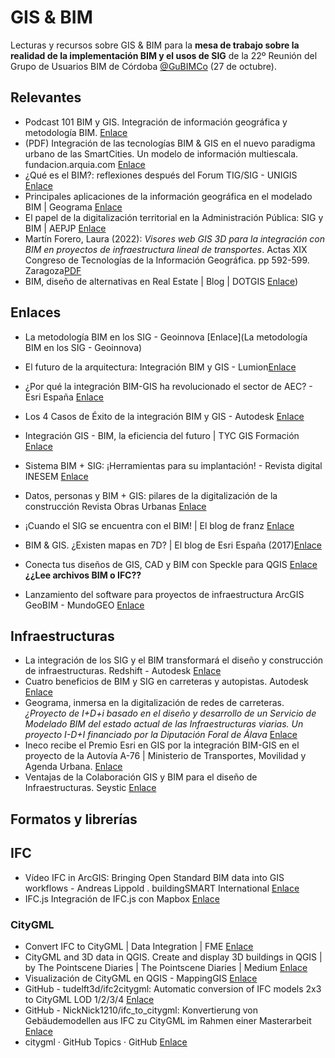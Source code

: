 # GIS & BIM

Lecturas y recursos sobre GIS & BIM para la **mesa de trabajo sobre la realidad de la implementación BIM y el usos de SIG** de la 22º Reunión del Grupo de Usuarios BIM de Córdoba [@GuBIMCo](https://mobile.twitter.com/gubimcordoba) (27 de octubre).


## Relevantes

- Podcast 101 BIM y GIS. Integración de información geográfica y metodología BIM. [Enlace](https://www.bimrras.com/episodio/101-bim-y-gis-con-agusti-jardi/)
- (PDF) Integración de las tecnologías BIM & GIS en el nuevo paradigma urbano de las SmartCities. Un modelo de información multiescala. fundacion.arquia.com [Enlace](https://www.google.com/url?sa=t&source=web&rct=j&url=https://fundacion.arquia.com/files/public/download/XTjknswbMKzF7CGFQBXnF5RDxoA/Njk2NjA/MA/Proyecto-Sandra-Vera_-Arquia.pdf&ved=2ahUKEwjWrNHF_ej6AhXKOcAKHXhgCpU4ChAWegQIIBAB&usg=AOvVaw0iS70hdmgRv5qhnTOWy1ub)
- ¿Qué es el BIM?: reflexiones después del Forum TIG/SIG - UNIGIS [Enlace](https://www.unigis.es/que-es-el-bim-forum-tig-sig/)
- Principales aplicaciones de la información geográfica en el modelado BIM | Geograma [Enlace](https://www.geograma.com/blog/informacion-geografica-bim/)
- El papel de la digitalización territorial en la Administración Pública: SIG y BIM | AEPJP [Enlace](https://www.aepjp.es/papel-digitalizacion-territorial-adiministracion-publica)
- Martín Forero, Laura (2022): *Visores web GIS 3D para la integración con BIM en proyectos de infraestructura lineal de transportes*. Actas XIX Congreso de Tecnologías de la Información Geográfica. pp 592-599. Zaragoza[PDF](https://drive.google.com/file/d/1XxBaVNQKLEdS5ykUqG0Uowfm7_pqQszq/view)
- BIM, diseño de alternativas en Real Estate | Blog | DOTGIS [Enlace](https://www.dotgiscorp.com/es/blog/bim-real-estate/))

## Enlaces

- La metodología BIM en los SIG - Geoinnova [Enlace](La metodología BIM en los SIG - Geoinnova)
- El futuro de la arquitectura: Integración BIM y GIS - Lumion[Enlace](https://www.lumion.es/bim-y-gis/)
- ¿Por qué la integración BIM-GIS ha revolucionado el sector de AEC? - Esri España [Enlace]([https://](https://blog.esri.es/entrada-de-blog/por-que-la-integracion-bim-gis-ha-revolucionado-el-sector-de-aec/))
- Los 4 Casos de Éxito de la integración BIM y GIS - Autodesk [Enlace](https://www.autodeskjournal.com/casos-exito-integracion-bim-gis/)
- Integración GIS - BIM, la eficiencia del futuro | TYC GIS Formación [Enlace](https://www.cursosgis.com/integracion-gis-bim-la-eficiencia-del-futuro/)
- Sistema BIM + SIG: ¡Herramientas para su implantación! - Revista digital INESEM [Enlace](https://www.inesem.es/revistadigital/diseno-y-artes-graficas/sistema-bim/)
- Datos, personas y BIM + GIS: pilares de la digitalización de la construcción Revista Obras Urbanas [Enlace](https://www.obrasurbanas.es/datos-personas-y-bim-gis/)
- ¡Cuando el SIG se encuentra con el BIM! | El blog de franz [Enlace](https://acolita.com/cuando-el-sig-se-encuentra-con-el-bim/)
- BIM & GIS. ¿Existen mapas en 7D? | El blog de Esri España (2017)[Enlace](https://esriblog.wordpress.com/2017/09/12/bim-gis-existen-mapas-en-7d/)

- Conecta tus diseños de GIS, CAD y BIM con Speckle para QGIS [Enlace](https://mappinggis.com/2022/07/conecta-tus-disenos-de-gis-cad-y-bim-con-speckle-para-qgis/) **¿¿Lee archivos BIM o IFC??**
- Lanzamiento del software para proyectos de infraestructura ArcGIS GeoBIM - MundoGEO [Enlace](https://mundogeo.com/es/2022/01/19/lanzamiento-del-software-para-proyectos-de-infraestructura-arcgis-geobim/)

## Infraestructuras

- La integración de los SIG y el BIM transformará el diseño y construcción de infraestructuras. Redshift - Autodesk [Enlace](https://redshift.autodesk.es/integracion-sig-bim/)
- Cuatro beneficios de BIM y SIG en carreteras y autopistas. Autodesk [Enlace](https://www.autodeskjournal.com/cuatro-beneficios-integracion-bim-y-gis-railes-y-carreteras/)
- Geograma, inmersa en la digitalización de redes de carreteras. *¿Proyecto de I+D+i basado en el diseño y desarrollo de un Servicio de Modelado BIM del estado actual de las Infraestructuras viarias. Un proyecto I-D+I financiado por la Diputación Foral de Álava*  [Enlace](https://www.geograma.com/blog/digitalizacion-redes-carreteras/)
- Ineco recibe el Premio Esri en GIS por la integración BIM-GIS en el proyecto de la Autovía A-76 | Ministerio de Transportes, Movilidad y Agenda Urbana. [Enlace](https://www.ineco.com/webineco/noticias/ineco-recibe-premio-esri-gis-integraci%C3%B3n-bim-gis-proyecto-autov%C3%ADa-76)
- Ventajas de la Colaboración GIS y BIM para el diseño de Infraestructuras. Seystic [Enlace](https://seystic.com/ventajas-de-la-integracion-de-sig-y-bim-para-el-diseno-y-la-construccion-de-infraestructuras/)

## Formatos y librerías

## IFC

- Vídeo IFC in ArcGIS: Bringing Open Standard BIM data into GIS workflows - Andreas Lippold . buildingSMART International [Enlace](https://vimeo.com/642733088)
- IFC.js Integración de IFC.js con Mapbox [Enlace](https://ifcjs.github.io/info/docs/Guide/web-ifc-three/Tutorials/Mapbox/)

### CityGML

- Convert IFC to CityGML | Data Integration | FME [Enlace](https://www.notion.so/Convert-IFC-to-CityGML-Data-Integration-FME-5d2029ff595a4b3ab7c1b3818cec7520)
- CityGML and 3D data in QGIS. Create and display 3D buildings in QGIS | by The Pointscene Diaries | The Pointscene Diaries | Medium [Enlace](https://www.notion.so/CityGML-and-3D-data-in-QGIS-Create-and-display-3D-buildings-in-QGIS-by-The-Pointscene-Diaries-T-79cf22a85ac84943a9ad71a842eb5145)
- Visualización de CityGML en QGIS - MappingGIS [Enlace](https://www.notion.so/Visualizaci-n-de-CityGML-en-QGIS-MappingGIS-ee7aa5dda32e44f2b5cda7075b781c1c)
- GitHub - tudelft3d/ifc2citygml: Automatic conversion of IFC models 2x3 to CityGML LOD 1/2/3/4 [Enlace](https://www.notion.so/GitHub-tudelft3d-ifc2citygml-Automatic-conversion-of-IFC-models-2x3-to-CityGML-LOD-1-2-3-4-c05dd45d96674a6596d26094a69dff88)
- GitHub - NickNick1210/ifc_to_citygml: Konvertierung von Gebäudemodellen aus IFC zu CityGML im Rahmen einer Masterarbeit [Enlace](https://www.notion.so/GitHub-NickNick1210-ifc_to_citygml-Konvertierung-von-Geb-udemodellen-aus-IFC-zu-CityGML-im-Rahmen-88184e4ae07a4bafa6d16799ae58eabc)
- citygml · GitHub Topics · GitHub [Enlace](https://www.notion.so/citygml-GitHub-Topics-GitHub-7446140213dc4880b724dcce9a4ffb25)
